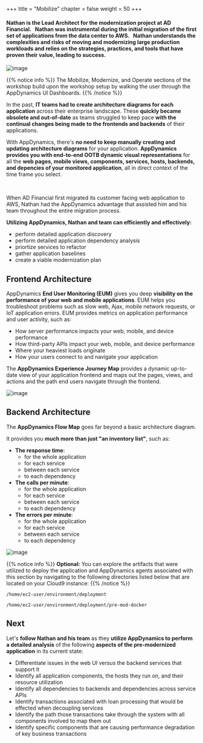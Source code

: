 +++
title = "Mobilize"
chapter = false
weight = 50
+++


#### Nathan is the Lead Architect for the modernization project at AD Financial. &nbsp; Nathan was instrumental during the initial migration of the first set of applications from the data center to AWS. &nbsp; Nathan understands the complexities and risks of moving and modernizing large production workloads and relies on the strategies, practices, and tools that have proven their value, leading to success.

![image](/images/mobilize/ad_team_architect.png)

{{% notice info %}}
The Mobilize, Modernize, and Operate sections of the workshop build upon the workshop setup by walking the user through the AppDynamics UI Dashboards.
{{% /notice %}}

In the past, **IT teams had to create architecture diagrams for each application** across their enterprise landscape.  These **quickly became obsolete and out-of-date** as teams struggled to keep pace **with the continual changes being made to the frontends and backends** of their applications.

With AppDynamics, there's **no need to keep manually creating and updating architecture diagrams** for your application. **AppDynamics provides you with end-to-end OOTB dynamic visual representations** for all the **web pages, mobile views, components, services, hosts, backends, and depencies of your monitored application**, all in direct context of the time frame you select.  

<br>

When AD Financial first migrated its customer facing web application to AWS, Nathan had the AppDynamics advantage that assisted him and his team throughout the entire migration process.  

**Utilizing AppDynamics, Nathan and team can efficiently and effectively:**
- perform detailed application discovery
- perform detailed application dependency analysis
- priortize services to refactor
- gather application baselines
- create a viable modernization plan




## Frontend Architecture

AppDynamics **End User Monitoring (EUM)** gives you deep **visibility on the performance of your web and mobile applications**. EUM helps you troubleshoot problems such as slow web, Ajax, mobile network requests, or IoT application errors. EUM provides metrics on application performance and user activity, such as:

- How server performance impacts your web, mobile, and device performance
- How third-party APIs impact your web, mobile, and device performance
- Where your heaviest loads originate
- How your users connect to and navigate your application

The **AppDynamics Experience Journey Map** provides a dynamic up-to-date view of your application frontend and maps out the pages, views, and actions and the path end users navigate through the frontend.

![image](/images/mobilize/brum_app_00.png)


## Backend Architecture

The **AppDynamics Flow Map** goes far beyond a basic architecture diagram.  

It provides you **much more than just "an inventory list"**, such as:

 - **The response time**:
   -  for the whole application
   -  for each service
   -  between each service
   -  to each dependency
 - **The calls per minute**:
   - for the whole application
   - for each service
   - between each service
   - to each dependency
 - **The errors per minute**:
   - for the whole application
   - for each service
   - between each service
   - to each dependency

![image](/images/mobilize/01_flowmap.png)

{{% notice info %}}
**Optional:**  You can explore the artifacts that were utilized to deploy the application and AppDynamics agents associated with this section by navigating to the following directories listed below that are located on your Cloud9 instance: 
{{% /notice %}}

```
/home/ec2-user/environment/deployment

/home/ec2-user/environment/deployment/pre-mod-docker
```

## Next <i class='fas fa-cog fa-spin'></i>

Let's **follow Nathan and his team** as they **utilize AppDynamics to perform a detailed analysis** of the following **aspects of the pre-modernized application** in its current state:

- Differentiate issues in the web UI versus the backend services that support it
- Identify all application components, the hosts they run on, and their resource utilization
- Identify all dependencies to backends and dependencies across service APIs
- Identify transactions associated with loan processing that would be effected when decoupling services
- Identify the path those transactions take through the system with all components involved to map them out
- Identify specific components that are causing performance degradation of key business transactions

